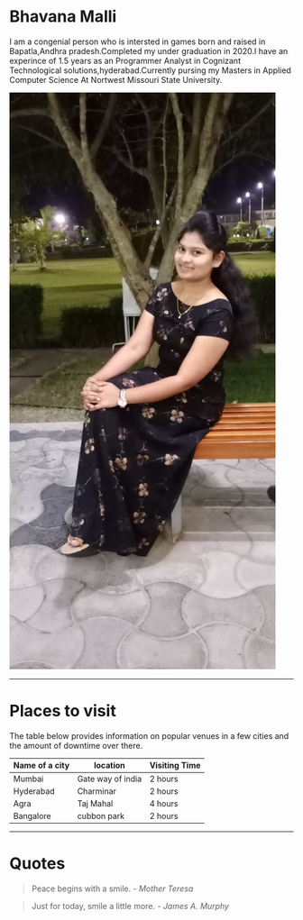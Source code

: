 # Bhavana Malli
I am a congenial person who is intersted in games born and raised in Bapatla,Andhra pradesh.Completed my under graduation in 2020.I have an experince of 1.5 years as an Programmer Analyst in Cognizant Technological solutions,hyderabad.Currently pursing my Masters in Applied Computer Science At Nortwest Missouri State University.


![my image](My_image.jpeg)
***
# Places to visit
The table below provides information on popular venues in a few cities and the amount of downtime over there.

|Name of a city|location         |Visiting Time|
|--------------|-----------------|-----|
|Mumbai        |Gate way of india| 2 hours|
|Hyderabad     |Charminar        | 2 hours|
|Agra          |Taj Mahal        | 4 hours|
|Bangalore     |cubbon park      | 2 hours|

***
# Quotes
>Peace begins with a smile. *- Mother Teresa*

>Just for today, smile a little more. *- James A. Murphy*